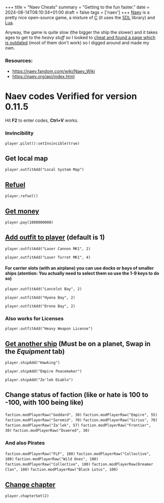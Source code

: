 +++
title = "Naev Cheats"
summary = "Getting to the fun faster."
date = 2024-08-14T08:10:34+01:00
draft = false
tags = ['naev']
+++
[Naev](https://naev.org/) is a pretty nice open-source game, a mixture of [C](https://en.wikipedia.org/wiki/C_(programming_language)) (it uses the [SDL](https://www.libsdl.org/) library) and [Lua](https://www.lua.org/).

Anyway, the game is quite slow (the bigger the ship the slower) and it takes ages to get to the *heavy stuff*
so I looked to [cheat and found a page which is outdated](http://denshack.blogspot.com/2016/05/naev-cheats.html) (most of them don't work) so I digged around and made my own.

### Resources:
- https://naev.fandom.com/wiki/Naev_Wiki
- https://naev.org/api/index.html

# Naev codes Verified for version 0.11.5

Hit **F2** to enter codes, **Ctrl+V** works.

### Invincibility

`player.pilot():setInvincible(true)`

## Get local map

`player.outfitAdd("Local System Map")`

## [Refuel](https://naev.org/api/modules/player.html#refuel)

`player.refuel()`

## [Get money](https://naev.org/api/modules/player.html#pay)

`player.pay(1000000000)` 

## [Add outfit to player](https://naev.org/api/modules/player.html#outfitAdd) (default is 1)

`player.outfitAdd("Laser Cannon MK1", 2)`

`player.outfitAdd("Laser Turret MK1", 4)`

#### For carrier slots (with an airplane) you can use docks or bays of smaller ships (atention: You actually need to select them so use the 1-9 keys to do so)

`player.outfitAdd("Lancelot Bay", 2)`

`player.outfitAdd("Hyena Bay", 2)`

`player.outfitAdd("Drone Bay", 2)`

### Also works for Licenses

`player.outfitAdd("Heavy Weapon License")`

## [Get another ship](https://naev.org/api/modules/player.html#shipAdd) (Must be on a planet, Swap in the *Equipment* tab)

`player.shipAdd("Hawking")`

`player.shipAdd("Empire Peacemaker")`

`player.shipAdd("Ze'lek Diablo")`

## Change status of faction (like or hate is 100 to -100, with 100 being like)

`faction.modPlayerRaw("Goddard", 30)`
`faction.modPlayerRaw("Empire", 55)`
`faction.modPlayerRaw("Soromid", 70)`
`faction.modPlayerRaw("Sirius", 70)`
`faction.modPlayerRaw("Za'lek", 57)`
`faction.modPlayerRaw("Frontier", 30)`
`faction.modPlayerRaw("Dvaered", 30)`

### And also Pirates

`faction.modPlayerRaw("FLF", 100)`
`faction.modPlayerRaw("Collective", 100)`
`faction.modPlayerRaw("Wild Ones", 100)`
`faction.modPlayerRaw("Collective", 100)`
`faction.modPlayerRaw(Dreamer Clan", 100)`
`faction.modPlayerRaw("Black Lotus", 100)`

## [Change chapter](https://naev.org/api/modules/player.html#chapterSet)

`player.chapterSet(2)`

